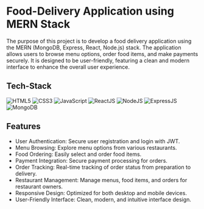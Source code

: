 # Food-Delivery Application using MERN Stack
The purpose of this project is to develop a food delivery application using the MERN (MongoDB, Express, React, Node.js) stack. The application allows users to browse menu options, order food items, and make payments securely. It is designed to be user-friendly, featuring a clean and modern interface to enhance the overall user experience.


## Tech-Stack

<div align="left">
<img alt="HTML5" src="https://img.shields.io/badge/html5-%23E34F26.svg?style=for-the-badge&logo=html5&logoColor=white"/>
<img alt="CSS3" src="https://img.shields.io/badge/css3-%231572B6.svg?style=for-the-badge&logo=css3&logoColor=white"/> 
<img alt="JavaScript" src="https://img.shields.io/badge/javascript-%23323330.svg?style=for-the-badge&logo=javascript&logoColor=%23F7DF1E"/>
<img alt="ReactJS" src="https://img.shields.io/badge/react-%2320232a.svg?style=for-the-badge&logo=react&logoColor=%2361DAFB"/>
<img alt="NodeJS" src="https://img.shields.io/badge/node.js-6DA55F?style=for-the-badge&logo=node.js&logoColor=white"/>
<img alt="ExpressJS" src="https://img.shields.io/badge/express.js-%23404d59.svg?style=for-the-badge&logo=express&logoColor=%2361DAFB"/>
<img alt="MongoDB" src="https://img.shields.io/badge/MongoDB-%234ea94b.svg?style=for-the-badge&logo=mongodb&logoColor=white"/>
</div>

## Features

- User Authentication: Secure user registration and login with JWT.
- Menu Browsing: Explore menu options from various restaurants.
- Food Ordering: Easily select and order food items.
- Payment Integration: Secure payment processing for orders.
- Order Tracking: Real-time tracking of order status from preparation to delivery.
- Restaurant Management: Manage menus, food items, and orders for restaurant owners.
- Responsive Design: Optimized for both desktop and mobile devices.
- User-Friendly Interface: Clean, modern, and intuitive interface design.

